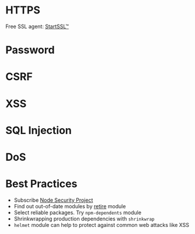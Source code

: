 # HTTPS
Free SSL agent: [StartSSL™](http://www.startssl.com/)

# Password

# CSRF

# XSS

# SQL Injection

# DoS

# Best Practices
- Subscribe [Node Security Project](https://nodesecurity.io/)
- Find out out-of-date modules by [retire](https://www.npmjs.com/package/retire) module
- Select reliable packages. Try `npm-dependents` module
- Shrinkwrapping production dependencies with `shrinkwrap`
- `helmet` module can help to protect against common web attacks like XSS